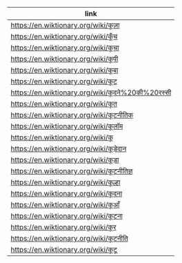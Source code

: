 |link|
|----|
|https://en.wiktionary.org/wiki/कूज़ा|
|https://en.wiktionary.org/wiki/कूँच|
|https://en.wiktionary.org/wiki/कूचा|
|https://en.wiktionary.org/wiki/कूपी|
|https://en.wiktionary.org/wiki/कूबा|
|https://en.wiktionary.org/wiki/कूट|
|https://en.wiktionary.org/wiki/कूदने%20की%20रस्सी|
|https://en.wiktionary.org/wiki/कूत|
|https://en.wiktionary.org/wiki/कूटनीतिक|
|https://en.wiktionary.org/wiki/कूलॉम|
|https://en.wiktionary.org/wiki/कू|
|https://en.wiktionary.org/wiki/कूड़ेदान|
|https://en.wiktionary.org/wiki/कूड़ा|
|https://en.wiktionary.org/wiki/कूटनीतिज्ञ|
|https://en.wiktionary.org/wiki/कूल्हा|
|https://en.wiktionary.org/wiki/कूदना|
|https://en.wiktionary.org/wiki/कूआँ|
|https://en.wiktionary.org/wiki/कूटना|
|https://en.wiktionary.org/wiki/कूर|
|https://en.wiktionary.org/wiki/कूटनीति|
|https://en.wiktionary.org/wiki/कूटू|

